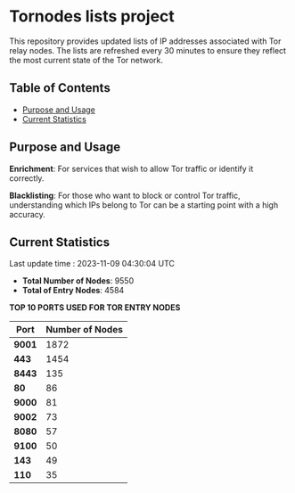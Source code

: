 # Tornodes lists project

This repository provides updated lists of IP addresses associated with Tor relay nodes. The lists are refreshed every 30 minutes to ensure they reflect the most current state of the Tor network.

## Table of Contents

- [Purpose and Usage](#purpose-and-usage)
- [Current Statistics](#current-statistics)


## Purpose and Usage

**Enrichment**: For services that wish to allow Tor traffic or identify it correctly.

**Blacklisting**: For those who want to block or control Tor traffic, understanding which IPs belong to Tor can be a starting point with a high accuracy.

## Current Statistics

Last update time : 2023-11-09 04:30:04 UTC

- **Total Number of Nodes**: 9550
- **Total of Entry Nodes**: 4584

**TOP 10 PORTS USED FOR TOR ENTRY NODES**

| **Port** | **Number of Nodes** |
|------|-----------------|
| **9001**   | 1872  |
| **443**   | 1454  |
| **8443**   | 135  |
| **80**   | 86  |
| **9000**   | 81  |
| **9002**   | 73  |
| **8080**   | 57  |
| **9100**   | 50  |
| **143**   | 49  |
| **110**   | 35  |

